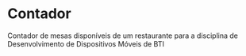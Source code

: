 # Contador

Contador de mesas disponíveis de um restaurante para a disciplina de Desenvolvimento de Dispositivos Móveis de BTI

